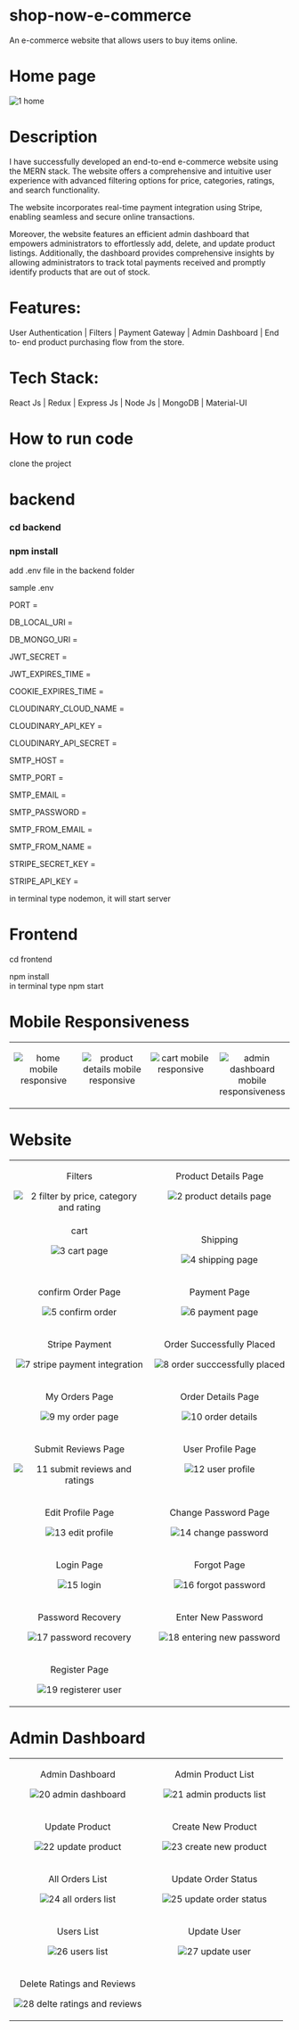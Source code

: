 # shop-now-e-commerce

An e-commerce website that allows users to buy items online.

# Home page

![1 home](https://github.com/gsunil1996/shop-now-e-commerce/assets/56502551/a0893ca2-228e-46a9-a707-cabaa01f14ce)

# Description

<p>
I have successfully developed an end-to-end e-commerce website using the MERN
stack. The website offers a comprehensive and intuitive user experience with
advanced filtering options for price, categories, ratings, and search functionality.
</p>

<p>
The website incorporates real-time payment integration using Stripe, enabling
seamless and secure online transactions.
</p>

<p>
Moreover, the website features an efficient admin dashboard that empowers
administrators to effortlessly add, delete, and update product listings. Additionally,
the dashboard provides comprehensive insights by allowing administrators to track
total payments received and promptly identify products that are out of stock.
</p>

# Features:

User Authentication | Filters | Payment Gateway | Admin Dashboard | End to-
end product purchasing flow from the store.

# Tech Stack:

React Js | Redux | Express Js | Node Js | MongoDB | Material-UI

# How to run code

clone the project

# backend

<h3>cd backend </h1>
<h3>npm install</h3>

add .env file in the backend folder

<p>sample .env</p>

<p>PORT =</p>																						
<p>DB_LOCAL_URI =</p>								
<p>DB_MONGO_URI =</p>									
<p>JWT_SECRET =</p>								
<p>JWT_EXPIRES_TIME =</p>							
<p>COOKIE_EXPIRES_TIME =</p>							
<p>CLOUDINARY_CLOUD_NAME =</p>							
<p>CLOUDINARY_API_KEY =</p>									
<p>CLOUDINARY_API_SECRET =</p>								
<p>SMTP_HOST =</p>								
<p>SMTP_PORT =</p>									
<p>SMTP_EMAIL =</p>								
<p>SMTP_PASSWORD =</p>								
<p>SMTP_FROM_EMAIL =</p>								
<p>SMTP_FROM_NAME =</p>			
<p>STRIPE_SECRET_KEY =</p>								
<p>STRIPE_API_KEY =</p>

in terminal type nodemon, it will start server

# Frontend

cd frontend

<div>npm install</div>
in terminal type npm start

# Mobile Responsiveness

<table align="center" >

<tbody>

<tr valign="top">

<td width="25%" align="center">

![home mobile responsive](https://github.com/gsunil1996/shop-now-e-commerce/assets/56502551/3a27d60b-325f-47c3-805d-f3e5b2a2b28c)

</td>

<td width="25%" align="center">

![product details mobile responsive](https://github.com/gsunil1996/shop-now-e-commerce/assets/56502551/1954c6c4-6f11-4a23-8198-dce388df79b5)

</td>

<td width="25%" align="center">
  
![cart mobile responsive](https://github.com/gsunil1996/shop-now-e-commerce/assets/56502551/646c0a68-bbb0-4c87-8cf6-5b97a9f81dcd)

</td>

<td width="25%" align="center">
  
![admin dashboard mobile responsiveness](https://github.com/gsunil1996/shop-now-e-commerce/assets/56502551/ecdd510b-f1a0-4304-82a0-0cfdc6fa2258)

</td>

</tr>

</tbody>

</table>

# Website

<table align="center" >
<tbody>
  
<tr valign="top">

<td width="50%" align="center">

Filters

![2 filter by price, category and rating](https://github.com/gsunil1996/shop-now-e-commerce/assets/56502551/c8ca23f2-242a-4f6d-a2b9-13d5dbb0300a)

</td>

<td width="50%" align="center">

Product Details Page

![2 product details page](https://github.com/gsunil1996/shop-now-e-commerce/assets/56502551/b351b943-4ad0-4f9c-9765-ba034f94e2a6)

</tr>

<tr valign="top">

<td width="50%" align="center">
cart
  
![3 cart page](https://github.com/gsunil1996/shop-now-e-commerce/assets/56502551/db613dac-b022-47e7-a4a5-08721083cbc2)

</td>

<td width="50%" align="center">

Shipping

![4 shipping page](https://github.com/gsunil1996/shop-now-e-commerce/assets/56502551/e15842d8-1f0c-4f3c-af58-1a195c864c16)

</tr>

<tr valign="top">

<td width="50%" align="center">

confirm Order Page

![5 confirm order](https://github.com/gsunil1996/shop-now-e-commerce/assets/56502551/5872a7a4-cfd4-4e4f-ab62-94522862eb12)

</td>

<td width="50%" align="center">

Payment Page

![6 payment page](https://github.com/gsunil1996/shop-now-e-commerce/assets/56502551/d4a37fdc-5c6b-44d4-9a16-6854c41f5bb5)

</td>

</tr>

<tr valign="top">

<td width="50%" align="center">

Stripe Payment

![7 stripe payment integration](https://github.com/gsunil1996/shop-now-e-commerce/assets/56502551/4a65583c-6562-416d-a621-dea1f7cdcfd0)

</td>

<td width="50%" align="center">

Order Successfully Placed

![8 order succcessfully placed](https://github.com/gsunil1996/shop-now-e-commerce/assets/56502551/401d073d-7ab7-4a92-9b8b-57037f9b99e5)

</td>

</tr>

<tr valign="top">

<td width="50%" align="center">

My Orders Page

![9 my order page](https://github.com/gsunil1996/shop-now-e-commerce/assets/56502551/1745ec39-58ce-43f1-9be5-26e0592dcbcd)

</td>

<td width="50%" align="center">

Order Details Page

![10 order details](https://github.com/gsunil1996/shop-now-e-commerce/assets/56502551/c5d60eda-e68b-43c7-84c2-44dd6b2f587c)

</td>

</tr>

<tr valign="top">

<td width="50%" align="center">

Submit Reviews Page

![11 submit reviews and ratings](https://github.com/gsunil1996/shop-now-e-commerce/assets/56502551/9f679eef-149e-485c-b3be-4529a2c893c5)

</td>

<td width="50%" align="center">

User Profile Page

![12 user profile](https://github.com/gsunil1996/shop-now-e-commerce/assets/56502551/82adffd2-44b2-457a-a602-3078bfd60c90)

</td>

</tr>

<tr valign="top">

<td width="50%" align="center">

Edit Profile Page

![13 edit profile](https://github.com/gsunil1996/shop-now-e-commerce/assets/56502551/113d10b7-e7c0-45b9-adda-03fd25612119)

</td>

<td width="50%" align="center">

Change Password Page

![14 change password](https://github.com/gsunil1996/shop-now-e-commerce/assets/56502551/4545464f-c127-477b-b0d6-80f6cf1aab73)

</td>

</tr>

<tr valign="top">

<td width="50%" align="center">

Login Page

![15 login](https://github.com/gsunil1996/shop-now-e-commerce/assets/56502551/43dadc65-3266-4517-9c68-acadc7b4043b)

</td>

<td width="50%" align="center">

Forgot Page

![16 forgot password](https://github.com/gsunil1996/shop-now-e-commerce/assets/56502551/751ba42e-a3f0-49f5-b766-bf0ea2452c08)

</td>

</tr>

<tr valign="top">

<td width="50%" align="center">

Password Recovery

![17 password recovery](https://github.com/gsunil1996/shop-now-e-commerce/assets/56502551/5edcabb5-27fb-4510-b3fb-663968585baf)

</td>

<td width="50%" align="center">

Enter New Password

![18 entering new password](https://github.com/gsunil1996/shop-now-e-commerce/assets/56502551/dca81b6f-d265-4d99-8aab-383c2cd3686e)

</td>

</tr>

<tr valign="top">

<td width="50%" align="center">

Register Page

![19 registerer user](https://github.com/gsunil1996/shop-now-e-commerce/assets/56502551/e06b0578-77bc-4408-ac00-50634a2233bf)

</td>

</tr>

</tbody>
</table>

# Admin Dashboard

<table align="center" >
<tbody>
  
<tr valign="top">

<td width="50%" align="center">

Admin Dashboard

![20 admin dashboard](https://github.com/gsunil1996/shop-now-e-commerce/assets/56502551/bc0103a6-783e-4b6e-8b03-79bce1d954c7)

</td>

<td width="50%" align="center">

Admin Product List

![21 admin products list](https://github.com/gsunil1996/shop-now-e-commerce/assets/56502551/f7f0c8bd-4310-4a0e-ab20-a2d9589f5d84)

</tr>

<tr valign="top">

<td width="50%" align="center">

Update Product

![22 update product](https://github.com/gsunil1996/shop-now-e-commerce/assets/56502551/b1b5ab6d-ab7b-43b0-b3b8-9a167b299b0c)

</td>

<td width="50%" align="center">

Create New Product

![23 create new product](https://github.com/gsunil1996/shop-now-e-commerce/assets/56502551/8b71e0ee-ca1e-4fd0-8b8f-6fd7d1993fc7)

</tr>

<tr valign="top">

<td width="50%" align="center">

All Orders List

![24 all orders list](https://github.com/gsunil1996/shop-now-e-commerce/assets/56502551/720d0437-071b-4508-8b6b-2b34ac99419f)

</td>

<td width="50%" align="center">

Update Order Status

![25 update order status](https://github.com/gsunil1996/shop-now-e-commerce/assets/56502551/8430dc5b-ea70-484a-835c-bb1bc50cea2f)

</tr>

<tr valign="top">

<td width="50%" align="center">

Users List

![26 users list](https://github.com/gsunil1996/shop-now-e-commerce/assets/56502551/56f6e7c9-2723-499c-99d3-d0070e945d47)

</td>

<td width="50%" align="center">

Update User

![27 update user](https://github.com/gsunil1996/shop-now-e-commerce/assets/56502551/33f21e8d-47cd-4f82-a2d9-c100386ead3f)

</tr>

<tr valign="top">

<td width="50%" align="center">

Delete Ratings and Reviews

![28 delte ratings and reviews](https://github.com/gsunil1996/shop-now-e-commerce/assets/56502551/fd9f3fee-15f1-4295-bd69-0b87bde10430)

</td>

</tr>

</tbody>
</table>
